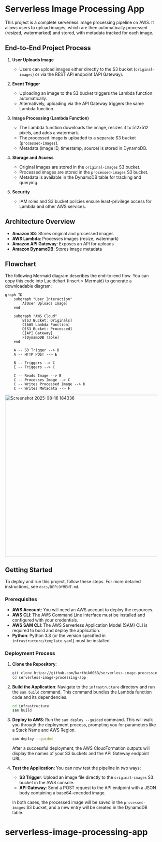 
# Serverless Image Processing App

This project is a complete serverless image processing pipeline on AWS. It allows users to upload images, which are then automatically processed (resized, watermarked) and stored, with metadata tracked for each image.

## End-to-End Project Process

1. **User Uploads Image**
	- Users can upload images either directly to the S3 bucket (`original-images`) or via the REST API endpoint (API Gateway).

2. **Event Trigger**
	- Uploading an image to the S3 bucket triggers the Lambda function automatically.
	- Alternatively, uploading via the API Gateway triggers the same Lambda function.

3. **Image Processing (Lambda Function)**
	- The Lambda function downloads the image, resizes it to 512x512 pixels, and adds a watermark.
	- The processed image is uploaded to a separate S3 bucket (`processed-images`).
	- Metadata (image ID, timestamp, source) is stored in DynamoDB.

4. **Storage and Access**
	- Original images are stored in the `original-images` S3 bucket.
	- Processed images are stored in the `processed-images` S3 bucket.
	- Metadata is available in the DynamoDB table for tracking and querying.

5. **Security**
	- IAM roles and S3 bucket policies ensure least-privilege access for Lambda and other AWS services.

## Architecture Overview

- **Amazon S3**: Stores original and processed images
- **AWS Lambda**: Processes images (resize, watermark)
- **Amazon API Gateway**: Exposes an API for uploads
- **Amazon DynamoDB**: Stores image metadata

## Flowchart

The following Mermaid diagram describes the end-to-end flow. You can copy this code into Lucidchart (Insert > Mermaid) to generate a downloadable diagram:

```mermaid
graph TD
	subgraph "User Interaction"
		A[User Uploads Image]
	end

	subgraph "AWS Cloud"
		B[S3 Bucket: Originals]
		C[AWS Lambda Function]
		D[S3 Bucket: Processed]
		E[API Gateway]
		F[DynamoDB Table]
	end

	A -- S3 Trigger --> B
	A -- HTTP POST --> E
    
	B -- Triggers --> C
	E -- Triggers --> C

	C -- Reads Image --> B
	C -- Processes Image --> C
	C -- Writes Processed Image --> D
	C -- Writes Metadata --> F
```

<img width="1368" height="534" alt="Screenshot 2025-08-16 184336" src="https://github.com/user-attachments/assets/7a43272c-c1c1-4fd6-a627-8e5be740a190" />


## Getting Started

To deploy and run this project, follow these steps. For more detailed instructions, see `docs/DEPLOYMENT.md`.

### Prerequisites
- **AWS Account**: You will need an AWS account to deploy the resources.
- **AWS CLI**: The AWS Command Line Interface must be installed and configured with your credentials.
- **AWS SAM CLI**: The AWS Serverless Application Model (SAM) CLI is required to build and deploy the application.
- **Python**: Python 3.8 (or the version specified in `infrastructure/template.yaml`) must be installed.

### Deployment Process
1. **Clone the Repository**:
   ```bash
   git clone https://github.com/karthik6033/serverless-image-processing-app.git
   cd serverless-image-processing-app
   ```

2. **Build the Application**:
   Navigate to the `infrastructure` directory and run the `sam build` command. This command bundles the Lambda function code and its dependencies.
   ```bash
   cd infrastructure
   sam build
   ```

3. **Deploy to AWS**:
   Run the `sam deploy --guided` command. This will walk you through the deployment process, prompting you for parameters like a Stack Name and AWS Region.
   ```bash
   sam deploy --guided
   ```
   After a successful deployment, the AWS CloudFormation outputs will display the names of your S3 buckets and the API Gateway endpoint URL.

4. **Test the Application**:
   You can now test the pipeline in two ways:
   - **S3 Trigger**: Upload an image file directly to the `original-images` S3 bucket in the AWS console.
   - **API Gateway**: Send a POST request to the API endpoint with a JSON body containing a base64-encoded image.

   In both cases, the processed image will be saved in the `processed-images` S3 bucket, and a new entry will be created in the DynamoDB table.
# serverless-image-processing-app
